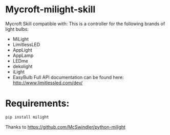 # Mycroft-milight-skill
Mycroft Skill compatible with:
This is a controller for the following brands of light bulbs:
* MiLight
* LimitlessLED
* AppLight
* AppLamp
* LEDme
* dekolight
* iLight
* EasyBulb
Full API documentation can be found here: http://www.limitlessled.com/dev/

# Requirements:
```.py
pip install milight
```
Thanks to https://github.com/McSwindler/python-milight
